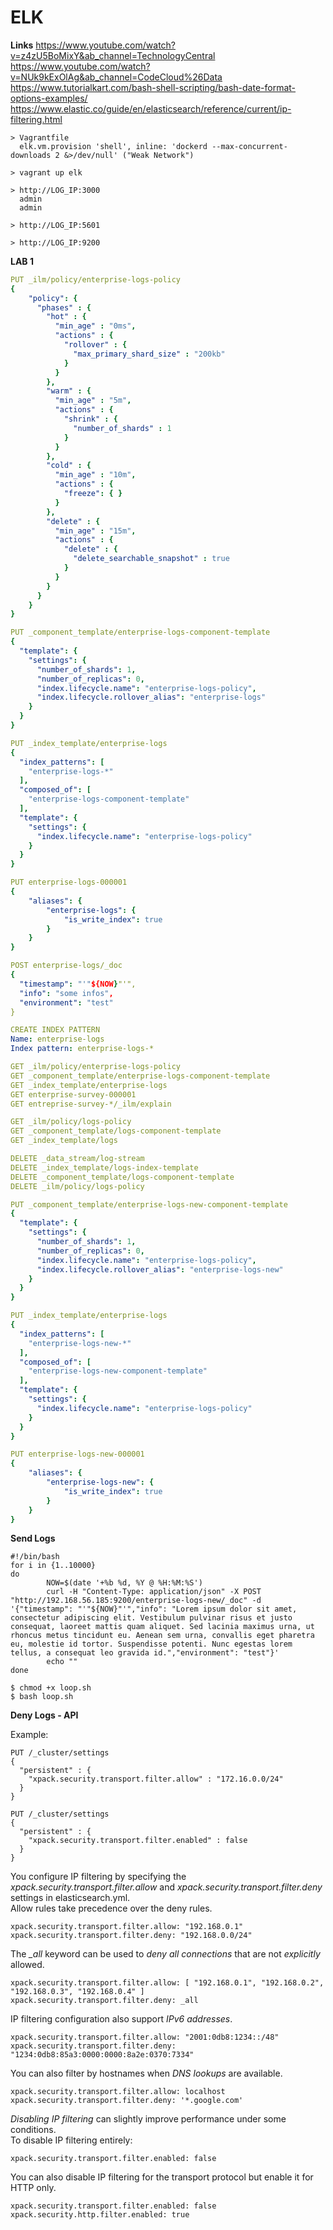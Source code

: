 # ELK

**Links**
https://www.youtube.com/watch?v=z4zU5BoMixY&ab_channel=TechnologyCentral<br>
https://www.youtube.com/watch?v=NUk9kExOlAg&ab_channel=CodeCloud%26Data<br>
https://www.tutorialkart.com/bash-shell-scripting/bash-date-format-options-examples/<br>
https://www.elastic.co/guide/en/elasticsearch/reference/current/ip-filtering.html<br>

```
> Vagrantfile
  elk.vm.provision 'shell', inline: 'dockerd --max-concurrent-downloads 2 &>/dev/null' ("Weak Network")

> vagrant up elk

> http://LOG_IP:3000
  admin
  admin

> http://LOG_IP:5601

> http://LOG_IP:9200
```

**LAB 1**
```yml
PUT _ilm/policy/enterprise-logs-policy
{
    "policy": {
      "phases" : {
        "hot" : {
          "min_age" : "0ms",
          "actions" : {
            "rollover" : {
              "max_primary_shard_size" : "200kb"
            }
          }
        },
        "warm" : {
          "min_age" : "5m",
          "actions" : {
            "shrink" : {
              "number_of_shards" : 1
            }
          }
        },
        "cold" : {
          "min_age" : "10m",
          "actions" : { 
            "freeze": { }
          }
        },
        "delete" : {
          "min_age" : "15m",
          "actions" : {
            "delete" : {
              "delete_searchable_snapshot" : true
            }
          }
        }
      }
    }
}

PUT _component_template/enterprise-logs-component-template
{
  "template": {
    "settings": {
      "number_of_shards": 1,
      "number_of_replicas": 0,
      "index.lifecycle.name": "enterprise-logs-policy",
      "index.lifecycle.rollover_alias": "enterprise-logs"
    }
  }
}

PUT _index_template/enterprise-logs
{
  "index_patterns": [
    "enterprise-logs-*"
  ],
  "composed_of": [
    "enterprise-logs-component-template"
  ],
  "template": {
    "settings": {
      "index.lifecycle.name": "enterprise-logs-policy"
    }
  }
}

PUT enterprise-logs-000001
{
    "aliases": {
        "enterprise-logs": {
            "is_write_index": true
        }
    }
}

POST enterprise-logs/_doc
{
  "timestamp": "'"${NOW}"'",
  "info": "some infos",
  "environment": "test"
}

CREATE INDEX PATTERN
Name: enterprise-logs
Index pattern: enterprise-logs-*

GET _ilm/policy/enterprise-logs-policy
GET _component_template/enterprise-logs-component-template
GET _index_template/enterprise-logs
GET enterprise-survey-000001
GET entreprise-survey-*/_ilm/explain

GET _ilm/policy/logs-policy
GET _component_template/logs-component-template
GET _index_template/logs

DELETE _data_stream/log-stream
DELETE _index_template/logs-index-template
DELETE _component_template/logs-component-template
DELETE _ilm/policy/logs-policy
```

```yml
PUT _component_template/enterprise-logs-new-component-template
{
  "template": {
    "settings": {
      "number_of_shards": 1,
      "number_of_replicas": 0,
      "index.lifecycle.name": "enterprise-logs-policy",
      "index.lifecycle.rollover_alias": "enterprise-logs-new"
    }
  }
}

PUT _index_template/enterprise-logs
{
  "index_patterns": [
    "enterprise-logs-new-*"
  ],
  "composed_of": [
    "enterprise-logs-new-component-template"
  ],
  "template": {
    "settings": {
      "index.lifecycle.name": "enterprise-logs-policy"
    }
  }
}

PUT enterprise-logs-new-000001
{
    "aliases": {
        "enterprise-logs-new": {
            "is_write_index": true
        }
    }
}
```

**Send Logs**
```
#!/bin/bash
for i in {1..10000}
do
        NOW=$(date '+%b %d, %Y @ %H:%M:%S')
        curl -H "Content-Type: application/json" -X POST "http://192.168.56.185:9200/enterprise-logs-new/_doc" -d '{"timestamp": "'"${NOW}"'","info": "Lorem ipsum dolor sit amet, consectetur adipiscing elit. Vestibulum pulvinar risus et justo consequat, laoreet mattis quam aliquet. Sed lacinia maximus urna, ut rhoncus metus tincidunt eu. Aenean sem urna, convallis eget pharetra eu, molestie id tortor. Suspendisse potenti. Nunc egestas lorem tellus, a consequat leo gravida id.","environment": "test"}'
        echo "" 
done

$ chmod +x loop.sh
$ bash loop.sh
```

**Deny Logs - API**

Example:
```
PUT /_cluster/settings
{
  "persistent" : {
    "xpack.security.transport.filter.allow" : "172.16.0.0/24"
  }
}
```
```
PUT /_cluster/settings
{
  "persistent" : {
    "xpack.security.transport.filter.enabled" : false
  }
}
```
You configure IP filtering by specifying the *xpack.security.transport.filter.allow* and *xpack.security.transport.filter.deny* settings in elasticsearch.yml.<br>
Allow rules take precedence over the deny rules.<br>
```
xpack.security.transport.filter.allow: "192.168.0.1"
xpack.security.transport.filter.deny: "192.168.0.0/24"
```

The *_all* keyword can be used to *deny all connections* that are not *explicitly* allowed.
```
xpack.security.transport.filter.allow: [ "192.168.0.1", "192.168.0.2", "192.168.0.3", "192.168.0.4" ]
xpack.security.transport.filter.deny: _all
```

IP filtering configuration also support *IPv6 addresses*.
```
xpack.security.transport.filter.allow: "2001:0db8:1234::/48"
xpack.security.transport.filter.deny: "1234:0db8:85a3:0000:0000:8a2e:0370:7334"
```

You can also filter by hostnames when *DNS lookups* are available.
```
xpack.security.transport.filter.allow: localhost
xpack.security.transport.filter.deny: '*.google.com'
```

*Disabling IP filtering* can slightly improve performance under some conditions.<br>
To disable IP filtering entirely:
```
xpack.security.transport.filter.enabled: false
```

You can also disable IP filtering for the transport protocol but enable it for HTTP only.
```
xpack.security.transport.filter.enabled: false
xpack.security.http.filter.enabled: true
```